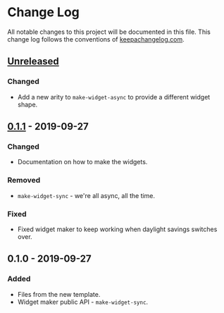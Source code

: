 # Change Log
All notable changes to this project will be documented in this file. This change log follows the conventions of [keepachangelog.com](http://keepachangelog.com/).

## [Unreleased]
### Changed
- Add a new arity to `make-widget-async` to provide a different widget shape.

## [0.1.1] - 2019-09-27
### Changed
- Documentation on how to make the widgets.

### Removed
- `make-widget-sync` - we're all async, all the time.

### Fixed
- Fixed widget maker to keep working when daylight savings switches over.

## 0.1.0 - 2019-09-27
### Added
- Files from the new template.
- Widget maker public API - `make-widget-sync`.

[Unreleased]: https://github.com/your-name/split-batch-input-files/compare/0.1.1...HEAD
[0.1.1]: https://github.com/your-name/split-batch-input-files/compare/0.1.0...0.1.1
